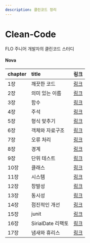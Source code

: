 ```yaml
---
description: 클린코드 정리
---
```


# Clean-Code

FLO 주니어 개발자의 클린코드 스터디

#### Nova

| chapter | title | 링크 |
| :--- | :--- | :--- |
| 1장 | 깨끗한 코드 | [링크](https://github.com/music-flo-junior/Clean-Code/blob/master/Nova/ch1_clean_code.md) |
| 2장 | 의미 있는 이름 | [링크](https://github.com/music-flo-junior/Clean-Code/blob/master/Nova/ch2_naming.md) |
| 3장 | 함수 | [링크](https://github.com/music-flo-junior/Clean-Code/blob/master/Nova/ch3_method.md) |
| 4장 | 주석 | [링크](https://github.com/music-flo-junior/Clean-Code/blob/master/Nova/ch4_remark.md) |
| 5장 | 형식 맞추기 | [링크](https://github.com/music-flo-junior/Clean-Code/blob/master/Nova/ch5_format.md) |
| 6장 | 객체와 자료구조 | [링크](https://github.com/music-flo-junior/Clean-Code/blob/master/Nova/ch6_class.md) |
| 7장 | 오류 처리 | [링크](https://github.com/music-flo-junior/Clean-Code/blob/master/Nova/ch7_error.md) |
| 8장 | 경계 | [링크](https://github.com/music-flo-junior/Clean-Code/blob/master/Nova/ch8_%EA%B2%BD%EA%B3%84.md) |
| 9장 | 단위 테스트 | [링크](https://github.com/music-flo-junior/Clean-Code/blob/master/Nova/ch9_%EB%8B%A8%EC%9C%84%ED%85%8C%EC%8A%A4%ED%8A%B8.md) |
| 10장 | 클래스 | [링크](https://github.com/music-flo-junior/Clean-Code/blob/master/Nova/ch10_%ED%81%B4%EB%9E%98%EC%8A%A4.md) |
| 11장 | 시스템 | [링크](https://github.com/music-flo-junior/Clean-Code/blob/master/Nova/ch11_%EC%8B%9C%EC%8A%A4%ED%85%9C.md) |
| 12장 | 창발성 | [링크](https://github.com/music-flo-junior/Clean-Code/blob/master/Nova/ch12_%EC%B0%BD%EB%B0%9C%EC%84%B1.md) |
| 13장 | 동시성 | [링크](https://github.com/music-flo-junior/Clean-Code/blob/master/Nova/ch13_%EB%8F%99%EC%8B%9C%EC%84%B1.md) |
| 14장 | 점진적인 개선 | [링크](https://github.com/music-flo-junior/Clean-Code/blob/master/Nova/ch14_%EC%A0%90%EC%A7%84%EC%A0%81%EC%9D%B8%EA%B0%9C%EC%84%A0.md) |
| 15장 | junit | [링크](https://github.com/music-flo-junior/Clean-Code/blob/master/Nova/ch15_junit.md) |
| 16장 | SirialDate 리팩토 | [링크](https://github.com/music-flo-junior/Clean-Code/blob/master/Nova/ch16_SirialDate_%EB%A6%AC%ED%8C%A9%ED%84%B0%EB%A7%81.md) |
| 17장 | 냄새와 휴리스 | [링크](https://github.com/music-flo-junior/Clean-Code/blob/master/Nova/ch17_%EB%83%84%EC%83%88%EC%99%80%ED%9C%B4%EB%A6%AC%EC%8A%A4%ED%8B%B1.md) |



